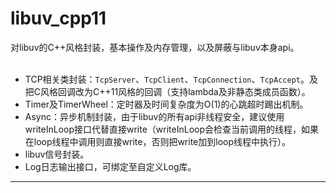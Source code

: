 # libuv_cpp11
对libuv的C++风格封装，基本操作及内存管理，以及屏蔽与libuv本身api。
<br></br>

* TCP相关类封装：`TcpServer`、`TcpClient`、`TcpConnection`、`TcpAccept`。及把C风格回调改为C++11风格的回调（支持lambda及非静态类成员函数）。
* Timer及TimerWheel：定时器及时间复杂度为O(1)的心跳超时踢出机制。
* Async：异步机制封装，由于libuv的所有api非线程安全，建议使用writeInLoop接口代替直接write（writeInLoop会检查当前调用的线程，如果在loop线程中调用则直接write，否则把write加到loop线程中执行）。
* libuv信号封装。   
* Log日志输出接口，可绑定至自定义Log库。 
** **
